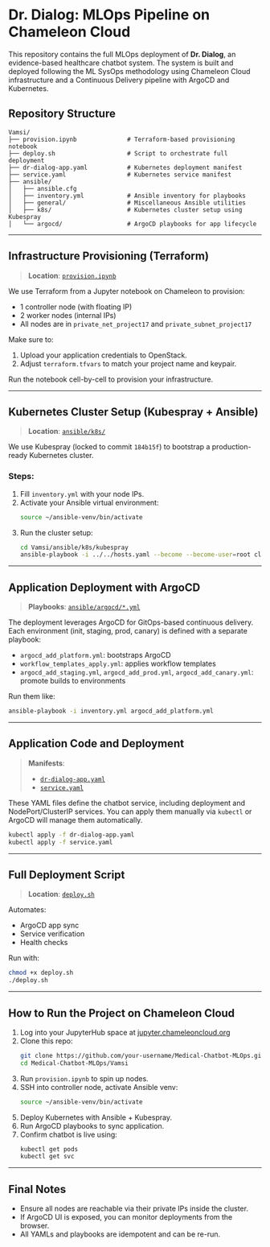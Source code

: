 
# Dr. Dialog: MLOps Pipeline on Chameleon Cloud

This repository contains the full MLOps deployment of **Dr. Dialog**, an evidence-based healthcare chatbot system. The system is built and deployed following the ML SysOps methodology using Chameleon Cloud infrastructure and a Continuous Delivery pipeline with ArgoCD and Kubernetes.

## Repository Structure

```
Vamsi/
├── provision.ipynb              # Terraform-based provisioning notebook
├── deploy.sh                    # Script to orchestrate full deployment
├── dr-dialog-app.yaml           # Kubernetes deployment manifest
├── service.yaml                 # Kubernetes service manifest
├── ansible/
│   ├── ansible.cfg
│   ├── inventory.yml            # Ansible inventory for playbooks
│   ├── general/                 # Miscellaneous Ansible utilities
│   ├── k8s/                     # Kubernetes cluster setup using Kubespray
│   └── argocd/                  # ArgoCD playbooks for app lifecycle
```

---

## Infrastructure Provisioning (Terraform)

> **Location**: [`provision.ipynb`](provision.ipynb)

We use Terraform from a Jupyter notebook on Chameleon to provision:
- 1 controller node (with floating IP)
- 2 worker nodes (internal IPs)
- All nodes are in `private_net_project17` and `private_subnet_project17`

Make sure to:
1. Upload your application credentials to OpenStack.
2. Adjust `terraform.tfvars` to match your project name and keypair.

Run the notebook cell-by-cell to provision your infrastructure.

---

## Kubernetes Cluster Setup (Kubespray + Ansible)

> **Location**: [`ansible/k8s/`](./ansible/k8s/)

We use Kubespray (locked to commit `184b15f`) to bootstrap a production-ready Kubernetes cluster.

### Steps:
1. Fill `inventory.yml` with your node IPs.
2. Activate your Ansible virtual environment:
   ```bash
   source ~/ansible-venv/bin/activate
   ```
3. Run the cluster setup:
   ```bash
   cd Vamsi/ansible/k8s/kubespray
   ansible-playbook -i ../../hosts.yaml --become --become-user=root cluster.yml
   ```

---

## Application Deployment with ArgoCD

> **Playbooks**: [`ansible/argocd/*.yml`](./ansible/argocd/)

The deployment leverages ArgoCD for GitOps-based continuous delivery. Each environment (init, staging, prod, canary) is defined with a separate playbook:

- `argocd_add_platform.yml`: bootstraps ArgoCD
- `workflow_templates_apply.yml`: applies workflow templates
- `argocd_add_staging.yml`, `argocd_add_prod.yml`, `argocd_add_canary.yml`: promote builds to environments

Run them like:
```bash
ansible-playbook -i inventory.yml argocd_add_platform.yml
```

---

## Application Code and Deployment

> **Manifests**:
> - [`dr-dialog-app.yaml`](./dr-dialog-app.yaml)
> - [`service.yaml`](./service.yaml)

These YAML files define the chatbot service, including deployment and NodePort/ClusterIP services. You can apply them manually via `kubectl` or ArgoCD will manage them automatically.

```bash
kubectl apply -f dr-dialog-app.yaml
kubectl apply -f service.yaml
```

---

## Full Deployment Script

> **Location**: [`deploy.sh`](./deploy.sh)

Automates:
- ArgoCD app sync
- Service verification
- Health checks

Run with:
```bash
chmod +x deploy.sh
./deploy.sh
```

---

## How to Run the Project on Chameleon Cloud

1. Log into your JupyterHub space at [jupyter.chameleoncloud.org](https://jupyter.chameleoncloud.org)
2. Clone this repo:
   ```bash
   git clone https://github.com/your-username/Medical-Chatbot-MLOps.git
   cd Medical-Chatbot-MLOps/Vamsi
   ```
3. Run `provision.ipynb` to spin up nodes.
4. SSH into controller node, activate Ansible venv:
   ```bash
   source ~/ansible-venv/bin/activate
   ```
5. Deploy Kubernetes with Ansible + Kubespray.
6. Run ArgoCD playbooks to sync application.
7. Confirm chatbot is live using:
   ```bash
   kubectl get pods
   kubectl get svc
   ```

---

## Final Notes

- Ensure all nodes are reachable via their private IPs inside the cluster.
- If ArgoCD UI is exposed, you can monitor deployments from the browser.
- All YAMLs and playbooks are idempotent and can be re-run.

